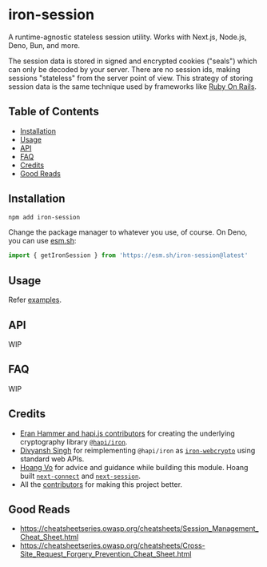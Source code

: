 # iron-session

A runtime-agnostic stateless session utility. Works with Next.js, Node.js, Deno,
Bun, and more.

The session data is stored in signed and encrypted cookies ("seals") which can
only be decoded by your server. There are no session ids, making sessions
"stateless" from the server point of view. This strategy of storing session data
is the same technique used by frameworks like
[Ruby On Rails](https://guides.rubyonrails.org/security.html#session-storage).

## Table of Contents

<!-- - [Features](#features) -->

- [Installation](#installation)
- [Usage](#usage)
- [API](#api)
  <!-- - [Options](#options)  -->
  <!-- - [Examples](#examples) -->
- [FAQ](#faq)
  <!-- - [Contributing](#contributing) -->
  <!-- - [License](#license) -->
- [Credits](#credits)
- [Good Reads](#good-reads)

## Installation

```sh
npm add iron-session
```

Change the package manager to whatever you use, of course. On Deno, you can use
[esm.sh](https://esm.sh/):

```js
import { getIronSession } from 'https://esm.sh/iron-session@latest'
```

## Usage

Refer [examples](examples).

## API

WIP

## FAQ

WIP

## Credits

- [Eran Hammer and hapi.js contributors](https://github.com/hapijs/iron/graphs/contributors)
  for creating the underlying cryptography library
  [`@hapi/iron`](https://hapi.dev/module/iron/).
- [Divyansh Singh](https://github.com/brc-dd) for reimplementing `@hapi/iron` as
  [`iron-webcrypto`](https://github.com/brc-dd/iron-webcrypto) using standard
  web APIs.
- [Hoang Vo](https://github.com/hoangvvo) for advice and guidance while building
  this module. Hoang built
  [`next-connect`](https://github.com/hoangvvo/next-connect) and
  [`next-session`](https://github.com/hoangvvo/next-session).
- All the
  [contributors](https://github.com/vvo/iron-session/graphs/contributors) for
  making this project better.

## Good Reads

- <https://cheatsheetseries.owasp.org/cheatsheets/Session_Management_Cheat_Sheet.html>
- <https://cheatsheetseries.owasp.org/cheatsheets/Cross-Site_Request_Forgery_Prevention_Cheat_Sheet.html>
